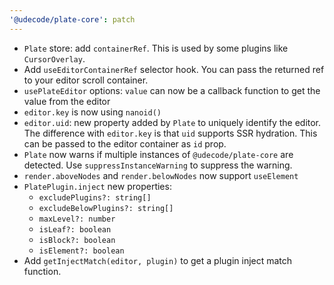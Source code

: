 ```yaml
---
'@udecode/plate-core': patch
---
```


- `Plate` store: add `containerRef`. This is used by some plugins like `CursorOverlay`.
- Add `useEditorContainerRef` selector hook. You can pass the returned ref to your editor scroll container.
- `usePlateEditor` options: `value` can now be a callback function to get the value from the editor
- `editor.key` is now using `nanoid()`
- `editor.uid`: new property added by `Plate` to uniquely identify the editor. The difference with `editor.key` is that `uid` supports SSR hydration. This can be passed to the editor container as `id` prop.
- `Plate` now warns if multiple instances of `@udecode/plate-core` are detected. Use `suppressInstanceWarning` to suppress the warning.
- `render.aboveNodes` and `render.belowNodes` now support `useElement`
- `PlatePlugin.inject` new properties:
  - `excludePlugins?: string[]`
  - `excludeBelowPlugins?: string[]`
  - `maxLevel?: number`
  - `isLeaf?: boolean`
  - `isBlock?: boolean`
  - `isElement?: boolean`
- Add `getInjectMatch(editor, plugin)` to get a plugin inject match function.
